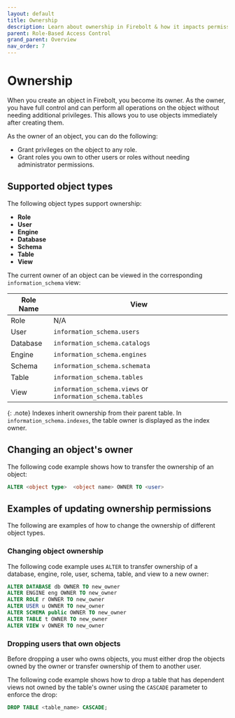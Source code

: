 ```yaml
---
layout: default
title: Ownership
description: Learn about ownership in Firebolt & how it impacts permissions and access control.
parent: Role-Based Access Control
grand_parent: Overview
nav_order: 7
---
```


# Ownership

When you create an object in Firebolt, you become its owner. As the owner, you have full control and can perform all operations on the object without needing additional privileges. This allows you to use objects immediately after creating them.

As the owner of an object, you can do the following:
* Grant privileges on the object to any role.
* Grant roles you own to other users or roles without needing administrator permissions.

## Supported object types

The following object types support ownership:

* **Role**
* **User**
* **Engine**
* **Database**
* **Schema**
* **Table**
* **View**

The current owner of an object can be viewed in the corresponding `information_schema` view:

| Role Name | View                                   |
|--------------|-------------------------------------------|
| Role         | N/A                                        |
| User         | `information_schema.users`                   |
| Database     | `information_schema.catalogs`                | 
| Engine       | `information_schema.engines`                 |
| Schema       | `information_schema.schemata`                |
| Table        | `information_schema.tables`                  |
| View         | `information_schema.views` or `information_schema.tables` |

{: .note}
Indexes inherit ownership from their parent table. In `information_schema.indexes`,  the table owner is displayed as the index owner.

## Changing an object's owner

The following code example shows how to transfer the ownership of an object:

```sql
ALTER <object type>  <object name> OWNER TO <user>
```

## Examples of updating ownership permissions
The following are examples of how to change the ownership of different object types.

### Changing object ownership

The following code example uses `ALTER` to transfer ownership of a database, engine, role, user, schema, table, and view to a new owner:

```sql
ALTER DATABASE db OWNER TO new_owner
ALTER ENGINE eng OWNER TO new_owner
ALTER ROLE r OWNER TO new_owner
ALTER USER u OWNER TO new_owner
ALTER SCHEMA public OWNER TO new_owner
ALTER TABLE t OWNER TO new_owner
ALTER VIEW v OWNER TO new_owner
```

### Dropping users that own objects 

Before dropping a user who owns objects, you must either drop the objects owned by the owner or transfer ownership of them to another user.

The following code example shows how to drop a table that has dependent views not owned by the table's owner using the `CASCADE` parameter to enforce the drop:

``` sql
DROP TABLE <table_name> CASCADE;
```